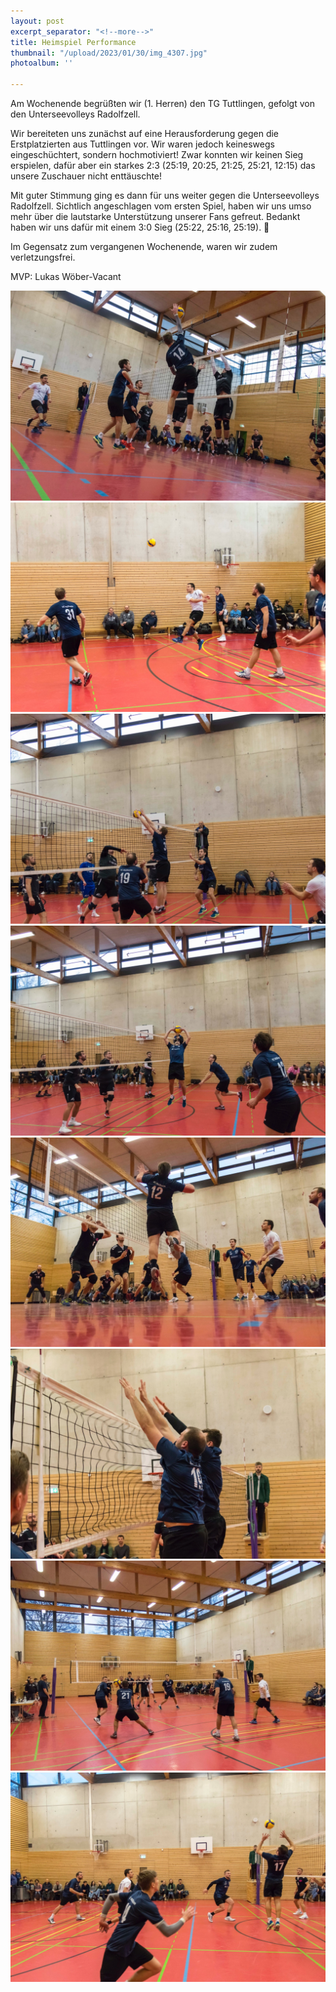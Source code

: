 ```yaml
---
layout: post
excerpt_separator: "<!--more-->"
title: Heimspiel Performance
thumbnail: "/upload/2023/01/30/img_4307.jpg"
photoalbum: ''

---
```

Am Wochenende begrüßten wir (1. Herren) den TG Tuttlingen, gefolgt von den Unterseevolleys Radolfzell.

Wir bereiteten uns zunächst auf eine Herausforderung gegen die Erstplatzierten aus Tuttlingen vor. Wir waren jedoch keineswegs eingeschüchtert, sondern hochmotiviert! Zwar konnten wir keinen Sieg erspielen, dafür aber ein starkes 2:3 (25:19, 20:25, 21:25, 25:21, 12:15) das unsere Zuschauer nicht enttäuschte!

Mit guter Stimmung ging es dann für uns weiter gegen die Unterseevolleys Radolfzell. Sichtlich angeschlagen vom ersten Spiel, haben wir uns umso mehr über die lautstarke Unterstützung unserer Fans gefreut. Bedankt haben wir uns dafür mit einem 3:0 Sieg (25:22, 25:16, 25:19). 💪

Im Gegensatz zum vergangenen Wochenende, waren wir zudem verletzungsfrei.

MVP: Lukas Wöber-Vacant

![](/upload/2023/01/30/img_4136.jpg)![](/upload/2023/01/30/img_4145.jpg)![](/upload/2023/01/30/img_4152.jpg)![](/upload/2023/01/30/img_4194.jpg)![](/upload/2023/01/30/img_4230.jpg)![](/upload/2023/01/30/img_4282.jpg)![](/upload/2023/01/30/img_4318.jpg)![](/upload/2023/01/30/img_4363.jpg)
